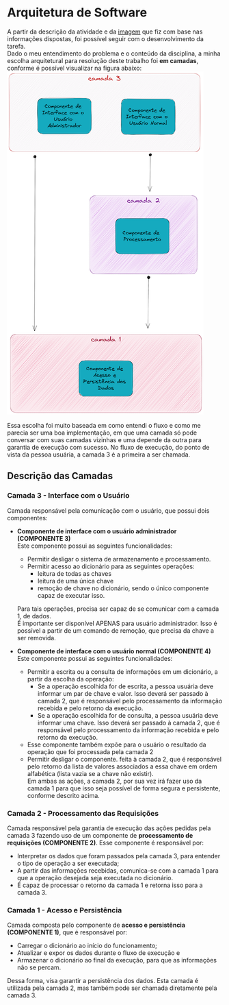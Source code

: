 # Arquitetura de Software

A partir da descrição da atividade e da [imagem](assets/draw-remote-dictionary.png) que fiz com base nas informações dispostas, foi possível seguir com o desenvolvimento da tarefa.  
Dado o meu entendimento do problema e o conteúdo da disciplina, a minha escolha arquitetural para resolução deste trabalho foi **em camadas**, conforme é possível visualizar na figura abaixo:  
![](assets/layered-architecture.png)

Essa escolha foi muito baseada em como entendi o fluxo e como me parecia ser uma boa implementação, em que uma camada só pode conversar com suas camadas vizinhas e uma depende da outra para garantia de execução com sucesso. No fluxo de execução, do ponto de vista da pessoa usuária, a camada 3 é a primeira a ser chamada.  

## Descrição das Camadas

### Camada 3 - Interface com o Usuário

Camada responsável pela comunicação com o usuário, que possui dois componentes:
- **Componente de interface com o usuário administrador (COMPONENTE 3)**  
Este componente possui as seguintes funcionalidades:
    - Permitir desligar o sistema de armazenamento e processamento.
    - Permitir acesso ao dicionário para as seguintes operações:
        - leitura de todas as chaves
        - leitura de uma única chave
        - remoção de chave no dicionário, sendo o único componente capaz de executar isso.  
    
    Para tais operações, precisa ser capaz de se comunicar com a camada 1, de dados.  
    É importante ser disponível APENAS para usuário administrador. Isso é possível a partir de um comando de remoção, que precisa da chave a ser removida.
- **Componente de interface com o usuário normal (COMPONENTE 4)**  
Este componente possui as seguintes funcionalidades:
    - Permitir a escrita ou a consulta de informações em um dicionário, a partir da escolha da operação:
        - Se a operação escolhida for de escrita, a pessoa usuária deve informar um par de chave e valor. Isso deverá ser passado à camada 2, que é responsável pelo processamento da informação recebida e pelo retorno da execução.
        - Se a operação escolhida for de consulta, a pessoa usuária deve informar uma chave. Isso deverá ser passado à camada 2, que é responsável pelo processamento da informação recebida e pelo retorno da execução.
    - Esse componente também expõe para o usuário o resultado da operação que foi processada pela camada 2 
    - Permitir desligar o componente.
feita à camada 2, que é responsável pelo retorno da lista de valores associados a essa chave em ordem alfabética (lista vazia se a chave não existir).  
Em ambas as ações, a camada 2, por sua vez irá fazer uso da camada 1 para que isso seja possível de forma segura e persistente, conforme descrito acima.

### Camada 2 - Processamento das Requisições
Camada responsável pela garantia de execução das ações pedidas pela camada 3 fazendo uso de um componente de **processamento de requisições (COMPONENTE 2)**. Esse componente é responsável por:
- Interpretar os dados que foram passados pela camada 3, para entender o tipo de operação a ser executada;
- A partir das informações recebidas, comunica-se com a camada 1 para que a operação desejada seja executada no dicionário. 
- É capaz de processar o retorno da camada 1 e retorna isso para a camada 3.

### Camada 1 - Acesso e Persistência
Camada composta pelo componente de **acesso e persistência (COMPONENTE 1)**, que é responsável por: 
- Carregar o dicionário ao início do funcionamento;
- Atualizar e expor os dados durante o fluxo de execução e
- Armazenar o dicionário ao final da execução, para que as informações não se percam.

Dessa forma, visa garantir a persistência dos dados.
Esta camada é utilizada pela camada 2, mas também pode ser chamada diretamente pela camada 3.